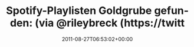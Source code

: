 ---
retweeted: false
source: <a href="http://itunes.apple.com/us/app/twitter/id409789998?mt=12" rel="nofollow">Twitter
  for Mac</a>
entities:
  hashtags: []
  symbols: []
  user_mentions:
  - name: Riley Breckenridge
    screen_name: rileybreck
    indices:
    - '64'
    - '75'
    id_str: '55753463'
    id: '55753463'
  urls:
  - url: http://t.co/84AhMzz
    expanded_url: http://open.spotify.com/user/kingmatt54
    display_url: open.spotify.com/user/kingmatt54
    indices:
    - '39'
    - '58'
display_text_range:
- '0'
- '76'
favorite_count: '0'
id_str: '107344854387929089'
truncated: false
retweet_count: '0'
id: '107344854387929089'
possibly_sensitive: false
created_at: Sat Aug 27 06:53:02 +0000 2011
favorited: false
full_text: 'Spotify-Playlisten Goldgrube gefunden:  (via [@rileybreck](https://twitter.com/rileybreck))'
lang: de
quote_url: http://open.spotify.com/user/kingmatt54
tags:
- pesos/twitter
date: '2011-08-27T06:53:02+00:00'
src: https://twitter.com/bascht/status/107344854387929089
original_url: https://twitter.com/bascht/status/107344854387929089
type: twitter_tweet
text: 'Spotify-Playlisten Goldgrube gefunden:  (via [@rileybreck](https://twitter.com/rileybreck))'
title: 'Spotify-Playlisten Goldgrube gefunden:  (via @rileybreck (https://twitt'

---
